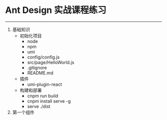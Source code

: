 # Ant Design 实战课程练习
*************
1. 基础知识
    - 初始化项目
        - node
        - npm
        - umi
        - config/config.js
        - src/page/HelloWorld.js
        - .gitignore
        - README.md
    - 插件
        - umi-plugin-react
    - 构建和部署
        - cnpm run build
        - cnpm install serve -g
        - serve ./dist
2. 第一个组件